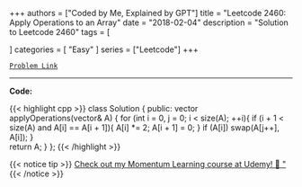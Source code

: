 
+++
authors = ["Coded by Me, Explained by GPT"]
title = "Leetcode 2460: Apply Operations to an Array"
date = "2018-02-04"
description = "Solution to Leetcode 2460"
tags = [
    
]
categories = [
    "Easy"
]
series = ["Leetcode"]
+++



[`Problem Link`](https://leetcode.com/problems/apply-operations-to-an-array/description/)

---

**Code:**

{{< highlight cpp >}}
class Solution {
public:
vector<int> applyOperations(vector<int>& A) {
    for (int i = 0, j = 0; i < size(A); ++i){
        if (i + 1 < size(A) and A[i] == A[i + 1]){
            A[i] *= 2;
            A[i + 1] = 0;
        }
        if (A[i]) swap(A[j++], A[i]);
    }   
    return A;
}
};
{{< /highlight >}}



{{< notice tip >}}
[Check out my Momentum Learning course at Udemy! 🚀 "](https://www.udemy.com/course/blind-75-the-data-structures-and-algorithms-essentials/)
{{< /notice >}}

